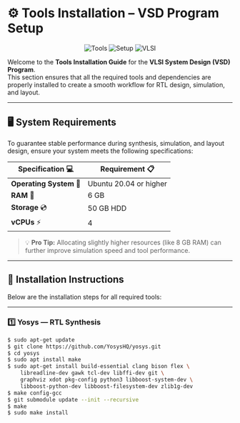 # ⚙️ Tools Installation – VSD Program Setup

<div align="center">

![Tools](https://img.shields.io/badge/Tools-Installation-blue?style=for-the-badge&logo=tools)
![Setup](https://img.shields.io/badge/Setup-Ready-success?style=for-the-badge)
![VLSI](https://img.shields.io/badge/VLSI-System%20Design-orange?style=for-the-badge&logo=chip)

</div>

Welcome to the **Tools Installation Guide** for the **VLSI System Design (VSD) Program**.  
This section ensures that all the required tools and dependencies are properly installed to create a smooth workflow for RTL design, simulation, and layout.  

---

## 🖥️ **System Requirements**

To guarantee stable performance during synthesis, simulation, and layout design, ensure your system meets the following specifications:

<div align="center">

| **Specification** 💻    | **Requirement** 📋      |
|--------------------------|-------------------------|
| **Operating System** 🐧  | Ubuntu 20.04 or higher |
| **RAM** 💾               | 6 GB                   |
| **Storage** 💿           | 50 GB HDD              |
| **vCPUs** ⚡             | 4                      |

</div>

> 💡 **Pro Tip:** Allocating slightly higher resources (like 8 GB RAM) can further improve simulation speed and tool performance.

---

## 📂 **Installation Instructions**

Below are the installation steps for all required tools:  

---

### 1️⃣ **Yosys** — RTL Synthesis
```bash
$ sudo apt-get update
$ git clone https://github.com/YosysHQ/yosys.git
$ cd yosys
$ sudo apt install make
$ sudo apt-get install build-essential clang bison flex \
    libreadline-dev gawk tcl-dev libffi-dev git \
    graphviz xdot pkg-config python3 libboost-system-dev \
    libboost-python-dev libboost-filesystem-dev zlib1g-dev
$ make config-gcc
$ git submodule update --init --recursive
$ make 
$ sudo make install
